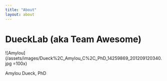 ```yaml
---
title: "About"
layout: about
---
```


# DueckLab (aka Team Awesome)

![Amylou](/assets/images/Dueck%2C_Amylou_C%2C_PhD_14259869_201209120340.jpg =100x)

Amylou Dueck, PhD

